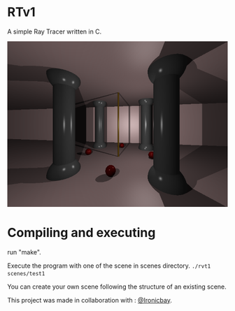 # RTv1
A simple Ray Tracer written in C.

![screenshot](/screenshot/room.png?raw=true)

# Compiling and executing

run "make".

Execute the program with one of the scene in scenes directory.
`./rvt1 scenes/test1`

You can create your own scene following the structure of an existing scene.

This project was made in collaboration with : [@Ironicbay](https://github.com/Ironicbay).
